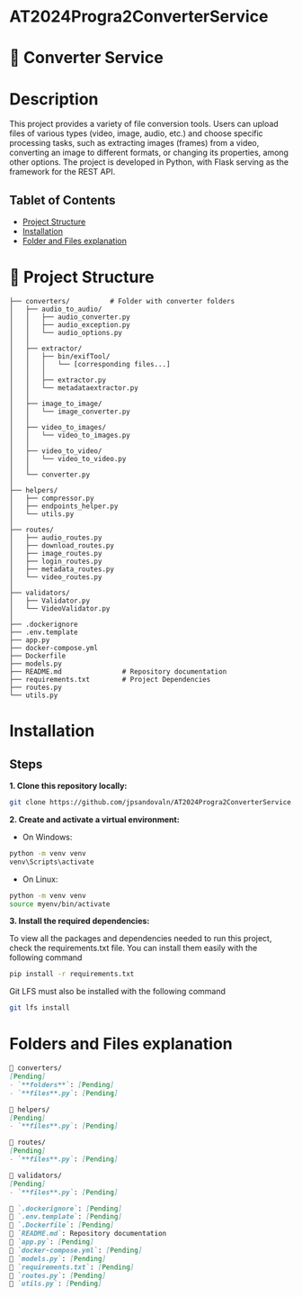 # AT2024Progra2ConverterService
# 🐍 Converter Service

# Description
This project provides a variety of file conversion tools. Users can upload files of various types (video, image, audio, etc.) and choose specific processing tasks, such as extracting images (frames) from a video, converting an image to different formats, or changing its properties, among other options. The project is developed in Python, with Flask serving as the framework for the REST API.

## Tablet of Contents

- [Project Structure](#-project-structure)
- [Installation](#installation)
- [Folder and Files explanation](#folders-and-files-explanation-)


# 📂 Project Structure


```
├── converters/          # Folder with converter folders
│   ├── audio_to_audio/
│   │   ├── audio_converter.py   
│   │   ├── audio_exception.py
│   │   └── audio_options.py
│   │
│   ├── extractor/
│   │   ├── bin/exifTool/
│   │   │   └── [corresponding files...]
│   │   │
│   │   ├── extractor.py
│   │   └── metadataextractor.py
│   │   
│   ├── image_to_image/
│   │   └── image_converter.py
│   │   
│   ├── video_to_images/
│   │   └── video_to_images.py
│   │   
│   ├── video_to_video/
│   │   └── video_to_video.py
│   │   
│   └── converter.py
│   
├── helpers/           
│   ├── compressor.py
│   ├── endpoints_helper.py
│   └── utils.py
│   
├── routes/ 
│   ├── audio_routes.py
│   ├── download_routes.py
│   ├── image_routes.py
│   ├── login_routes.py
│   ├── metadata_routes.py
│   └── video_routes.py
│   
├── validators/ 
│   ├── Validator.py
│   └── VideoValidator.py
│
├── .dockerignore
├── .env.template
├── app.py
├── docker-compose.yml
├── Dockerfile
├── models.py
├── README.md               # Repository documentation
├── requirements.txt        # Project Dependencies
├── routes.py
└── utils.py
```

# Installation

## Steps
**1. Clone this repository locally:**
   ```bash
   git clone https://github.com/jpsandovaln/AT2024Progra2ConverterService.git
   ```

**2. Create and activate a virtual environment:**
* On Windows:
 ```bash
 python -m venv venv
 venv\Scripts\activate
 ```
* On Linux:
 ```bash
 python -m venv venv
 source myenv/bin/activate
 ```

**3. Install the required dependencies:**

To view all the packages and dependencies needed to run this project, check the requirements.txt file. You can install them easily with the following command
```bash
pip install -r requirements.txt
```
Git LFS must also be installed with the following command
```bash
git lfs install
```

# Folders and Files explanation 

```markdown
📁 converters/
[Pending]
- `**folders**`: [Pending]
- `**files**.py`: [Pending]

📁 helpers/
[Pending]
- `**files**.py`: [Pending]

📁 routes/
[Pending]
- `**files**.py`: [Pending]

📁 validators/
[Pending]
- `**files**.py`: [Pending]

📄 `.dockerignore`: [Pending]
📄 `.env.template`: [Pending]
📄 `.Dockerfile`: [Pending]
📄 `README.md`: Repository documentation
📄 `app.py`: [Pending]
📄 `docker-compose.yml`: [Pending]
📄 `models.py`: [Pending]
📄 `requirements.txt`: [Pending]
📄 `routes.py`: [Pending]
📄 `utils.py`: [Pending]
```
